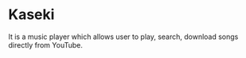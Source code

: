 # Kaseki
It is a music player which allows user to play, search, download songs directly from YouTube.
